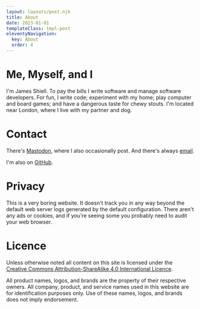 ```yaml
---
layout: layouts/post.njk
title: About
date: 2023-01-01
templateClass: tmpl-post
eleventyNavigation:
  key: About
  order: 4
---
```


# Me, Myself, and I

I'm James Shiell. To pay the bills I write software and manage software developers. For fun, I write code; experiment with my home; play computer and board games; and have a dangerous taste for chewy stouts. I'm located near London, where I live with my partner and dog.

# Contact

There's [Mastodon](https://mastodon.social/@jsh), where I also occasionally post. And there's always [email](mailto:www+infernus@infernus.org).

I'm also on [GitHub](https://github.com/jshiell).

# Privacy

This is a very boring website. It doesn't track you in any way beyond the default web server logs generated by the default configuration. There aren't any ads or cookies, and if you're seeing some you probably need to audit your web browser.

# Licence

Unless otherwise noted all content on this site is licensed under the [Creative Commons Attribution-ShareAlike 4.0 International Licence](https://creativecommons.org/licenses/by-sa/4.0/).

All product names, logos, and brands are the property of their respective owners. All company, product, and service names used in this website are for identification purposes only. Use of these names, logos, and brands does not imply endorsement.
